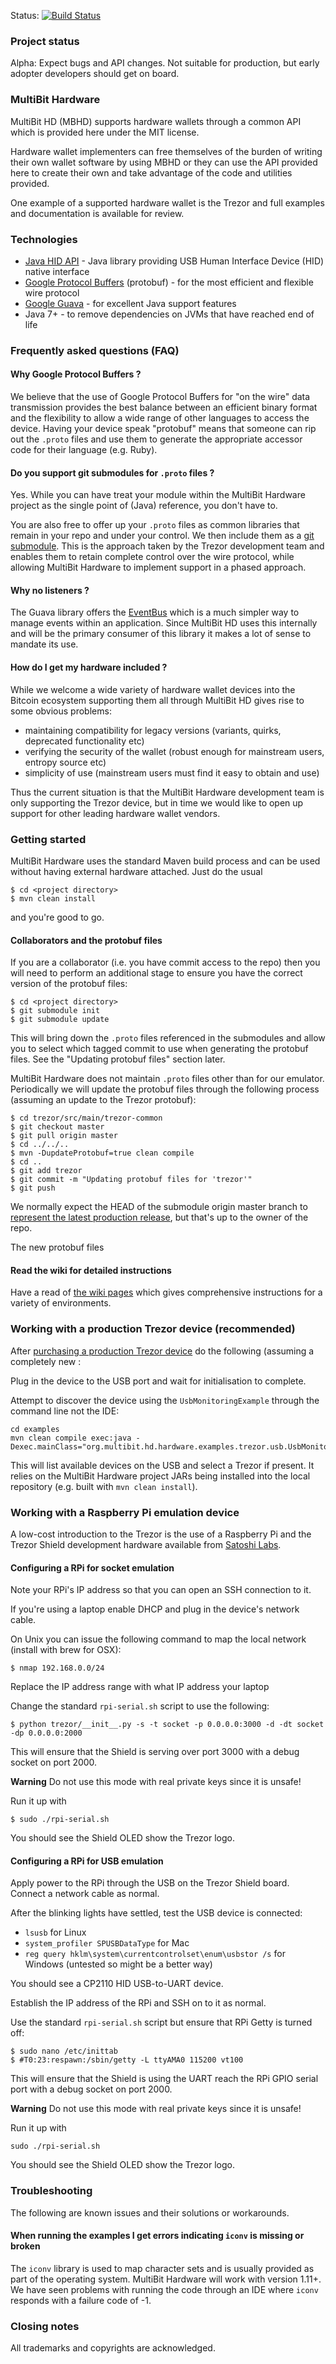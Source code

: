 Status: [![Build Status](https://travis-ci.org/bitcoin-solutions/mbhd-hardware.png?branch=master)](https://travis-ci.org/bitcoin-solutions/mbhd-hardware)

### Project status

Alpha: Expect bugs and API changes. Not suitable for production, but early adopter developers should get on board.

### MultiBit Hardware

MultiBit HD (MBHD) supports hardware wallets through a common API which is provided here under the MIT license.

Hardware wallet implementers can free themselves of the burden of writing their own wallet software by using MBHD
or they can use the API provided here to create their own and take advantage of the code and utilities provided.

One example of a supported hardware wallet is the Trezor and full examples and documentation is available for review.

### Technologies

* [Java HID API](https://code.google.com/p/javahidapi/) - Java library providing USB Human Interface Device (HID) native interface
* [Google Protocol Buffers](https://code.google.com/p/protobuf/) (protobuf) - for the most efficient and flexible wire protocol
* [Google Guava](https://code.google.com/p/guava-libraries/wiki/GuavaExplained) - for excellent Java support features
* Java 7+ - to remove dependencies on JVMs that have reached end of life

### Frequently asked questions (FAQ)

#### Why Google Protocol Buffers ?

We believe that the use of Google Protocol Buffers for "on the wire" data transmission provides the best balance between an efficient
binary format and the flexibility to allow a wide range of other languages to access the device. Having your device speak "protobuf"
means that someone can rip out the `.proto` files and use them to generate the appropriate accessor code for their language (e.g. Ruby).

#### Do you support git submodules for `.proto` files ?

Yes. While you can have treat your module within the MultiBit Hardware project as the single point of (Java) reference, you don't have to.

You are also free to offer up your `.proto` files as common libraries that remain in your repo and under your control. We then include
 them as a [git submodule](http://git-scm.com/book/en/Git-Tools-Submodules). This is the approach taken by the Trezor development team
 and enables them to retain complete control over the wire protocol, while allowing MultiBit Hardware to implement support in a phased
 approach.

#### Why no listeners ?

The Guava library offers the [EventBus](https://code.google.com/p/guava-libraries/wiki/EventBusExplained) which is a much simpler way to
 manage events within an application. Since MultiBit HD uses this internally and will be the primary consumer of this library it makes
 a lot of sense to mandate its use.

#### How do I get my hardware included ?

While we welcome a wide variety of hardware wallet devices into the Bitcoin ecosystem supporting them all through MultiBit HD gives rise 
to some obvious problems:

* maintaining compatibility for legacy versions (variants, quirks, deprecated functionality etc)
* verifying the security of the wallet (robust enough for mainstream users, entropy source etc)
* simplicity of use (mainstream users must find it easy to obtain and use) 

Thus the current situation is that the MultiBit Hardware development team is only supporting the Trezor device, but in time we would like to
open up support for other leading hardware wallet vendors.

### Getting started

MultiBit Hardware uses the standard Maven build process and can be used without having external hardware attached. Just do the usual

```
$ cd <project directory>
$ mvn clean install
```

and you're good to go.

#### Collaborators and the protobuf files

If you are a collaborator (i.e. you have commit access to the repo) then you will need to perform an additional stage to ensure you have
the correct version of the protobuf files:

```
$ cd <project directory>
$ git submodule init
$ git submodule update
```
This will bring down the `.proto` files referenced in the submodules and allow you to select which tagged commit to use when generating
the protobuf files. See the "Updating protobuf files" section later.

MultiBit Hardware does not maintain `.proto` files other than for our emulator. Periodically we will update the protobuf files through
 the following process (assuming an update to the Trezor protobuf):
```
$ cd trezor/src/main/trezor-common
$ git checkout master
$ git pull origin master
$ cd ../../..
$ mvn -DupdateProtobuf=true clean compile
$ cd ..
$ git add trezor
$ git commit -m "Updating protobuf files for 'trezor'"
$ git push
```
We normally expect the HEAD of the submodule origin master branch to [represent the latest production release](http://nvie.com/posts/a-successful-git-branching-model/), but that's up to the
owner of the repo.

The new protobuf files  

#### Read the wiki for detailed instructions

Have a read of [the wiki pages](https://github.com/bitcoin-solutions/mbhd-hardware/wiki/_pages) which gives comprehensive
instructions for a variety of environments.

### Working with a production Trezor device (recommended)

After [purchasing a production Trezor device](https://www.buytrezor.com/) do the following (assuming a completely new :

Plug in the device to the USB port and wait for initialisation to complete.

Attempt to discover the device using the `UsbMonitoringExample` through the command line not the IDE:
```
cd examples
mvn clean compile exec:java -Dexec.mainClass="org.multibit.hd.hardware.examples.trezor.usb.UsbMonitoringExample"
```

This will list available devices on the USB and select a Trezor if present. It relies on the MultiBit Hardware project
JARs being installed into the local repository (e.g. built with `mvn clean install`).

### Working with a Raspberry Pi emulation device

A low-cost introduction to the Trezor is the use of a Raspberry Pi and the Trezor Shield development hardware available from [Satoshi Labs](http://satoshilabs.com/news/2013-07-15-raspberry-pi-shield-for-developers/).

#### Configuring a RPi for socket emulation

Note your RPi's IP address so that you can open an SSH connection to it.

If you're using a laptop enable DHCP and plug in the device's network cable.

On Unix you can issue the following command to map the local network (install with brew for OSX):
```
$ nmap 192.168.0.0/24
```
Replace the IP address range with what IP address your laptop

Change the standard `rpi-serial.sh` script to use the following:

```
$ python trezor/__init__.py -s -t socket -p 0.0.0.0:3000 -d -dt socket -dp 0.0.0.0:2000
```
This will ensure that the Shield is serving over port 3000 with a debug socket on port 2000.

**Warning** Do not use this mode with real private keys since it is unsafe!

Run it up with
```
$ sudo ./rpi-serial.sh
```

You should see the Shield OLED show the Trezor logo.

#### Configuring a RPi for USB emulation

Apply power to the RPi through the USB on the Trezor Shield board. Connect a network cable as normal.

After the blinking lights have settled, test the USB device is connected:

* `lsusb` for Linux
* `system_profiler SPUSBDataType` for Mac
* `reg query hklm\system\currentcontrolset\enum\usbstor /s` for Windows (untested so might be a better way)

You should see a CP2110 HID USB-to-UART device.

Establish the IP address of the RPi and SSH on to it as normal.

Use the standard `rpi-serial.sh` script but ensure that RPi Getty is turned off:
```
$ sudo nano /etc/inittab
$ #T0:23:respawn:/sbin/getty -L ttyAMA0 115200 vt100
```
This will ensure that the Shield is using the UART reach the RPi GPIO serial port with a debug socket on port 2000.

**Warning** Do not use this mode with real private keys since it is unsafe!

Run it up with
```
sudo ./rpi-serial.sh
```
You should see the Shield OLED show the Trezor logo.

### Troubleshooting

The following are known issues and their solutions or workarounds.

#### When running the examples I get errors indicating `iconv` is missing or broken

The `iconv` library is used to map character sets and is usually provided as part of the operating system. MultiBit Hardware
will work with version 1.11+. We have seen problems with running the code through an IDE where `iconv` responds with a failure
code of -1.   

### Closing notes

All trademarks and copyrights are acknowledged.
